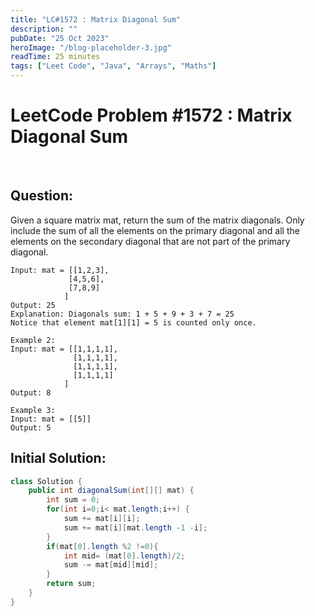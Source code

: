 ```yaml
---
title: "LC#1572 : Matrix Diagonal Sum"
description: ""
pubDate: "25 Oct 2023"
heroImage: "/blog-placeholder-3.jpg"
readTime: 25 minutes
tags: ["Leet Code", "Java", "Arrays", "Maths"]
---
```


# <b> LeetCode Problem #1572 : Matrix Diagonal Sum</b>

<br>

## Question: <br/>

<p class="pl-6">
    Given a square matrix mat, return the sum of the matrix diagonals.
    Only include the sum of all the elements on the primary diagonal and all the elements on the secondary diagonal that are not part of the primary diagonal.
</p>
<p>
   
    Input: mat = [[1,2,3],
                 [4,5,6],
                 [7,8,9]
                ]
    Output: 25
    Explanation: Diagonals sum: 1 + 5 + 9 + 3 + 7 = 25
    Notice that element mat[1][1] = 5 is counted only once.
    
    Example 2:
    Input: mat = [[1,1,1,1],
                  [1,1,1,1],
                  [1,1,1,1],
                  [1,1,1,1]
                ]
    Output: 8
    
    Example 3:
    Input: mat = [[5]]
    Output: 5

</p>

## Initial Solution:

```java
class Solution {
    public int diagonalSum(int[][] mat) {
        int sum = 0;
        for(int i=0;i< mat.length;i++) {
            sum += mat[i][i];
            sum += mat[i][mat.length -1 -i];
        }
        if(mat[0].length %2 !=0){
            int mid= (mat[0].length)/2;
            sum -= mat[mid][mid];
        }
        return sum;
    }
}
```
